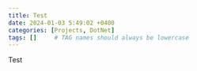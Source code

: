 ```yaml
---
title: Test
date: 2024-01-03 5:49:02 +0400
categories: [Projects, DotNet]
tags: []     # TAG names should always be lowercase
---
```


Test